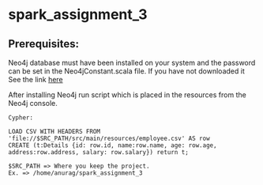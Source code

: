 # spark_assignment_3

## Prerequisites:

Neo4j database must have been installed on your system and the password can be set in the Neo4jConstant.scala file. If you have not downloaded it See the link [here](https://neo4j.com/download/)

After installing Neo4j run script which is placed in the resources from the Neo4j console.

    Cypher: 
    
    LOAD CSV WITH HEADERS FROM 'file://$SRC_PATH/src/main/resources/employee.csv' AS row 
    CREATE (t:Details {id: row.id, name:row.name, age: row.age, address:row.address, salary: row.salary}) return t;

    $SRC_PATH => Where you keep the project.
    Ex. => /home/anurag/spark_assignment_3

